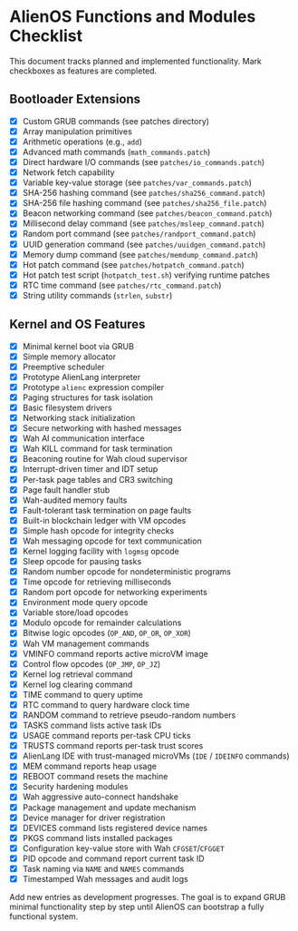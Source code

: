 # AlienOS Functions and Modules Checklist

This document tracks planned and implemented functionality. Mark checkboxes as features are completed.

## Bootloader Extensions
- [x] Custom GRUB commands (see patches directory)
- [x] Array manipulation primitives
- [x] Arithmetic operations (e.g., `add`)
- [x] Advanced math commands (`math_commands.patch`)
- [x] Direct hardware I/O commands (see `patches/io_commands.patch`)
- [x] Network fetch capability
- [x] Variable key-value storage (see `patches/var_commands.patch`)
- [x] SHA-256 hashing command (see `patches/sha256_command.patch`)
 - [x] SHA-256 file hashing command (see `patches/sha256_file.patch`)
 - [x] Beacon networking command (see `patches/beacon_command.patch`)
- [x] Millisecond delay command (see `patches/msleep_command.patch`)
- [x] Random port command (see `patches/randport_command.patch`)
- [x] UUID generation command (see `patches/uuidgen_command.patch`)
- [x] Memory dump command (see `patches/memdump_command.patch`)
- [x] Hot patch command (see `patches/hotpatch_command.patch`)
- [x] Hot patch test script (`hotpatch_test.sh`) verifying runtime patches
- [x] RTC time command (see `patches/rtc_command.patch`)
- [x] String utility commands (`strlen`, `substr`)

## Kernel and OS Features
- [x] Minimal kernel boot via GRUB
- [x] Simple memory allocator
- [x] Preemptive scheduler
- [x] Prototype AlienLang interpreter
- [x] Prototype `alienc` expression compiler
- [x] Paging structures for task isolation
- [x] Basic filesystem drivers
- [x] Networking stack initialization
- [x] Secure networking with hashed messages
- [x] Wah AI communication interface
- [x] Wah KILL command for task termination
- [x] Beaconing routine for Wah cloud supervisor
- [x] Interrupt-driven timer and IDT setup
- [x] Per-task page tables and CR3 switching
- [x] Page fault handler stub
- [x] Wah-audited memory faults
- [x] Fault-tolerant task termination on page faults
- [x] Built-in blockchain ledger with VM opcodes
- [x] Simple hash opcode for integrity checks
- [x] Wah messaging opcode for text communication
- [x] Kernel logging facility with `logmsg` opcode
- [x] Sleep opcode for pausing tasks
- [x] Random number opcode for nondeterministic programs
- [x] Time opcode for retrieving milliseconds
- [x] Random port opcode for networking experiments
- [x] Environment mode query opcode
- [x] Variable store/load opcodes
- [x] Modulo opcode for remainder calculations
- [x] Bitwise logic opcodes (`OP_AND`, `OP_OR`, `OP_XOR`)
- [x] Wah VM management commands
- [x] VMINFO command reports active microVM image
 - [x] Control flow opcodes (`OP_JMP`, `OP_JZ`)
- [x] Kernel log retrieval command
- [x] Kernel log clearing command
- [x] TIME command to query uptime
- [x] RTC command to query hardware clock time
- [x] RANDOM command to retrieve pseudo-random numbers
- [x] TASKS command lists active task IDs
- [x] USAGE command reports per-task CPU ticks
- [x] TRUSTS command reports per-task trust scores
- [x] AlienLang IDE with trust-managed microVMs (`IDE` / `IDEINFO` commands)
- [x] MEM command reports heap usage
- [x] REBOOT command resets the machine
- [x] Security hardening modules
- [x] Wah aggressive auto-connect handshake
- [x] Package management and update mechanism
- [x] Device manager for driver registration
- [x] DEVICES command lists registered device names
- [x] PKGS command lists installed packages
- [x] Configuration key-value store with Wah `CFGSET`/`CFGGET`
 - [x] PID opcode and command report current task ID
- [x] Task naming via `NAME` and `NAMES` commands
- [x] Timestamped Wah messages and audit logs

Add new entries as development progresses. The goal is to expand GRUB minimal functionality step by step until AlienOS can bootstrap a fully functional system.
